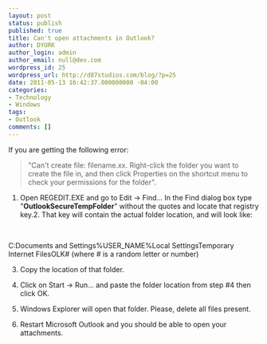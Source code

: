 ```yaml
---
layout: post
status: publish
published: true
title: Can't open attachments in Outlook?
author: DYURK
author_login: admin
author_email: null@dev.com
wordpress_id: 25
wordpress_url: http://d87studios.com/blog/?p=25
date: 2011-05-13 16:42:37.000000000 -04:00
categories:
- Technology
- Windows
tags:
- Outlook
comments: []
---
```

<div>
<div>

If you are getting the following error:

<blockquote>"Can't create file: filename.xx. Right-click the folder you   want to create  the file in, and then click Properties on the shortcut   menu to check  your permissions for the folder".</blockquote>

1.  Open REGEDIT.EXE and go to Edit -&gt; Find... 
In the Find dialog box  type "<strong>OutlookSecureTempFolder</strong>" without the quotes and locate that  registry key.2. That key will contain the actual folder location, and will look like:
<br>

C:Documents and Settings%USER_NAME%Local SettingsTemporary Internet FilesOLK# (where # is a random letter or number)

3. Copy the location of that folder.

4. Click on Start -&gt; Run... and paste the folder location from step #4 then click OK.

5. Windows Explorer will open that folder. Please, delete all files present.

6. Restart Microsoft Outlook and you should be able to open your attachments.

</div>
</div>
